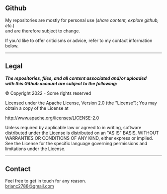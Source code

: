 <!---
README.md
http://github.com/user5260
 --->
## Github ##
My repositories are mostly for personal use (*share content, explore github, etc.*)<br>
and are therefore subject to change.<br>

If you'd like to offer criticisms or advice, refer to my contact information below.<br>

---
## Legal ##
***The repositories, files, and all content associated and/or uploaded<br>
with this Github account are subject to the following:***

&COPY; Copyright 2022 - Some rights reserved

Licensed under the Apache License, Version 2.0 (the "License");
You may obtain a copy of the License at

http://www.apache.org/licenses/LICENSE-2.0

Unless required by applicable law or agreed to in writing, software
distributed under the License is distributed on an "AS IS" BASIS,
WITHOUT WARRANTIES OR CONDITIONS OF ANY KIND, either express or implied.
See the License for the specific language governing permissions and
limitations under the License.

---
## Contact ##
Feel free to get in touch for any reason.<br>
[brianc2788@gmail.com](mailto:brianc2788@gmail.com)<br>
<!--- /README.md --->
